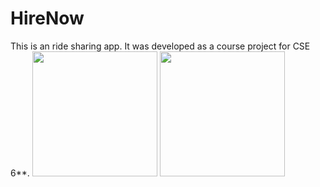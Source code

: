 # HireNow
This is an ride sharing app. It was developed as a course project for CSE 6**.
<img src = "screenshots/tool.png" width ="200" /> <img src = "screenshots/world_flash.png" width ="200" />
